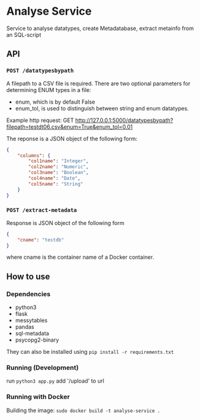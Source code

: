 # Analyse Service

Service to analyse datatypes, create Metadatabase, extract metainfo from an SQL-script 

## API

### `POST /datatypesbypath`

A filepath to a CSV file is required. There are two optional parameters for determining ENUM types in a file: 

* enum, which is by default False 
* enum_tol, is used to distinguish between string and enum datatypes. 

Example http request: 
GET http://127.0.0.1:5000/datatypesbypath?filepath=testdt06.csv&enum=True&enum_tol=0.01

The reponse is a JSON object of the following form:

```JSON
{
    "columns": {
        "col1name": "Integer",
        "col2name": "Numeric", 
        "col3name": "Boolean", 
        "col4name": "Date", 
        "col5name": "String"
    }
}
```

### `POST /extract-metadata`

Response is JSON object of the following form 

```JSON
{
	"cname": "testdb"
}
```

where cname is the container name of a Docker container. 

## How to use 
### Dependencies 
* python3 
* flask
* messytables 
* pandas
* sql-metadata
* psycopg2-binary

They can also be installed using `pip install -r requirements.txt`

### Running (Development)
run `python3 app.py` add '/upload' to url 

### Running with Docker

Building the image: `sudo docker build -t analyse-service .`
